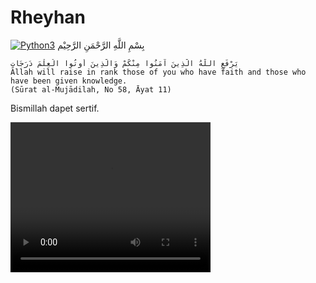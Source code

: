 # Rheyhan
[![Python3](https://img.shields.io/badge/language-Python3-red)](https://img.shields.io/badge/language-Python3-red)
بِسْمِ اللَّهِ الرَّحْمَنِ الرَّحِيْم

```text
يَرْفَعِ اللَّهُ الَّذِينَ آمَنُوا مِنْكُمْ وَالَّذِينَ أُوتُوا الْعِلْمَ دَرَجَاتٍ
Allah will raise in rank those of you who have faith and those who have been given knowledge.
(Sūrat al-Mujādilah, No 58, Āyat 11)
```
Bismillah dapet sertif.

<video width="320" height="240" autoplay>
  <source src=".img/maxwell.mp4" type="video/mp4">
</video>